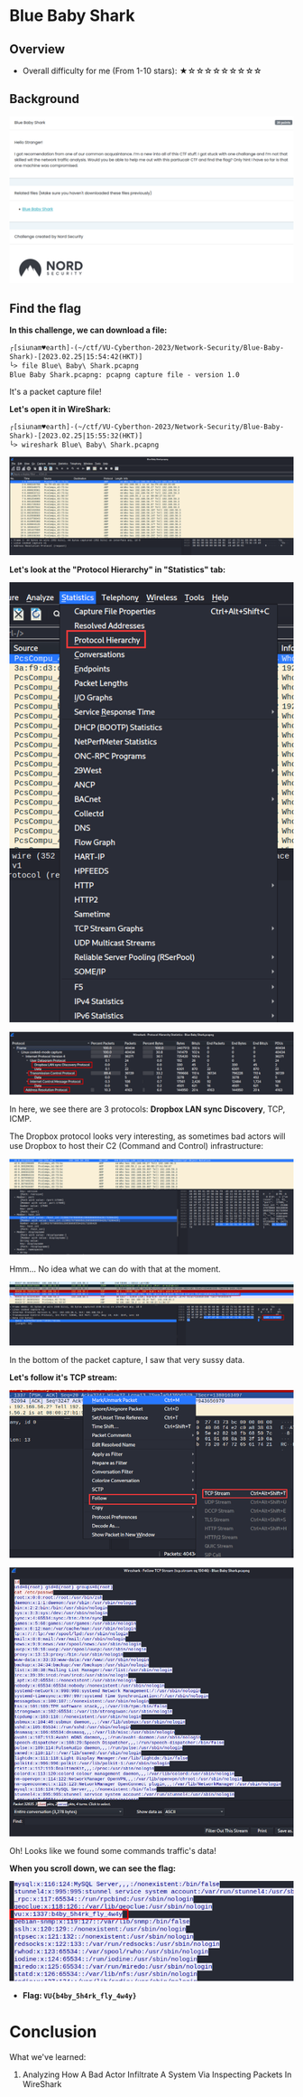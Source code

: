 # Blue Baby Shark

## Overview

- Overall difficulty for me (From 1-10 stars): ★☆☆☆☆☆☆☆☆☆

## Background

![](https://github.com/siunam321/CTF-Writeups/blob/main/VU-Cyberthon-2023/images/Pasted%20image%2020230225155515.png)

## Find the flag

**In this challenge, we can download a file:**
```shell
┌[siunam♥earth]-(~/ctf/VU-Cyberthon-2023/Network-Security/Blue-Baby-Shark)-[2023.02.25|15:54:42(HKT)]
└> file Blue\ Baby\ Shark.pcapng 
Blue Baby Shark.pcapng: pcapng capture file - version 1.0
```

It's a packet capture file!

**Let's open it in WireShark:**
```shell
┌[siunam♥earth]-(~/ctf/VU-Cyberthon-2023/Network-Security/Blue-Baby-Shark)-[2023.02.25|15:55:32(HKT)]
└> wireshark Blue\ Baby\ Shark.pcapng
```

![](https://github.com/siunam321/CTF-Writeups/blob/main/VU-Cyberthon-2023/images/Pasted%20image%2020230225160047.png)

**Let's look at the "Protocol Hierarchy" in "Statistics" tab:**

![](https://github.com/siunam321/CTF-Writeups/blob/main/VU-Cyberthon-2023/images/Pasted%20image%2020230225160126.png)

![](https://github.com/siunam321/CTF-Writeups/blob/main/VU-Cyberthon-2023/images/Pasted%20image%2020230225160143.png)

In here, we see there are 3 protocols: **Dropbox LAN sync Discovery**, TCP, ICMP.

The Dropbox protocol looks very interesting, as sometimes bad actors will use Dropbox to host their C2 (Command and Control) infrastructure:

![](https://github.com/siunam321/CTF-Writeups/blob/main/VU-Cyberthon-2023/images/Pasted%20image%2020230225160321.png)

Hmm... No idea what we can do with that at the moment.

![](https://github.com/siunam321/CTF-Writeups/blob/main/VU-Cyberthon-2023/images/Pasted%20image%2020230225160353.png)

In the bottom of the packet capture, I saw that very sussy data.

**Let's follow it's TCP stream:**

![](https://github.com/siunam321/CTF-Writeups/blob/main/VU-Cyberthon-2023/images/Pasted%20image%2020230225160434.png)

![](https://github.com/siunam321/CTF-Writeups/blob/main/VU-Cyberthon-2023/images/Pasted%20image%2020230225160442.png)

Oh! Looks like we found some commands traffic's data!

**When you scroll down, we can see the flag:**

![](https://github.com/siunam321/CTF-Writeups/blob/main/VU-Cyberthon-2023/images/Pasted%20image%2020230225160546.png)

- **Flag: `VU{b4by_5h4rk_fly_4w4y}`**

# Conclusion

What we've learned:

1. Analyzing How A Bad Actor Infiltrate A System Via Inspecting Packets In WireShark